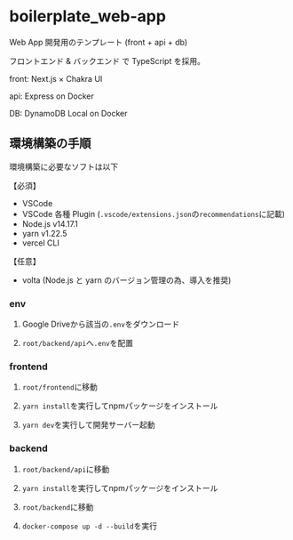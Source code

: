 # boilerplate_web-app

Web App 開発用のテンプレート (front + api + db)

フロントエンド & バックエンド で TypeScript を採用。

front: Next.js × Chakra UI

api: Express on Docker

DB: DynamoDB Local on Docker

## 環境構築の手順

環境構築に必要なソフトは以下

【必須】

- VSCode
- VSCode 各種 Plugin (`.vscode/extensions.json`の`recommendations`に記載)
- Node.js v14.17.1
- yarn v1.22.5
- vercel CLI

【任意】

- volta (Node.js と yarn のバージョン管理の為、導入を推奨)

### env

1. Google Driveから該当の`.env`をダウンロード

2. `root/backend/api`へ`.env`を配置

### frontend

1. `root/frontend`に移動

2. `yarn install`を実行してnpmパッケージをインストール

3. `yarn dev`を実行して開発サーバー起動

### backend

1. `root/backend/api`に移動

2. `yarn install`を実行してnpmパッケージをインストール

3. `root/backend`に移動

4. `docker-compose up -d --build`を実行
